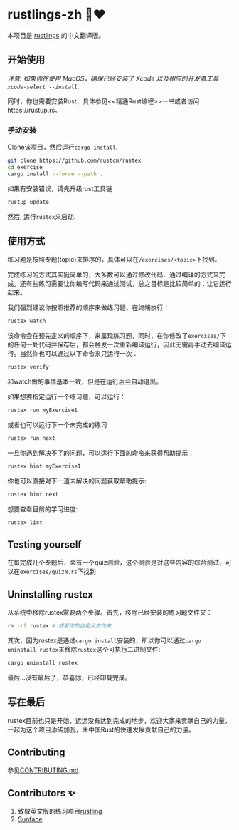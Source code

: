 # rustlings-zh 🦀❤️
本项目是 [rustlings](https://github.com/rust-lang/rustlings) 的中文翻译版。
   
## 开始使用

_注意: 如果你在使用 MacOS，确保已经安装了 Xcode 以及相应的开发者工具 `xcode-select --install`._

同时，你也需要安装Rust，具体参见<<精通Rust编程>>一书或者访问https://rustup.rs。

### 手动安装
Clone该项目，然后运行`cargo install`.

```bash
git clone https://github.com/rustcm/rustex
cd exercise
cargo install --force --path .
```

如果有安装错误，请先升级rust工具链
```bash
rustup update
```

然后, 运行`rustex`来启动.

## 使用方式

练习题是按照专题(topic)来排序的，具体可以在`/exercises/<topic>`下找到。

完成练习的方式其实挺简单的，大多数可以通过修改代码、通过编译的方式来完成。还有些练习需要让你编写代码来通过测试，总之目标是比较简单的：让它运行起来。

我们强烈建议你按照推荐的顺序来做练习题，在终端执行：

```bash
rustex watch
```
该命令会在预先定义的顺序下，来呈现练习题，同时，在你修改了`exercises/`下的任何一处代码并保存后，都会触发一次重新编译运行，因此无需再手动去编译运行。当然你也可以通过以下命令来只运行一次：

```bash
rustex verify
```

和watch做的事情基本一致，但是在运行后会自动退出。

如果想要指定运行一个练习题，可以运行：

```bash
rustex run myExercise1
```

或者也可以运行下一个未完成的练习

```bash
rustex run next
```

一旦你遇到解决不了的问题，可以运行下面的命令来获得帮助提示：

``` bash
rustex hint myExercise1
```

你也可以直接对下一道未解决的问题获取帮助提示:

``` bash
rustex hint next
```

想要查看目前的学习进度:
```bash
rustex list
```

## Testing yourself
在每完成几个专题后，会有一个quiz测验，这个测验是对这些内容的综合测试，可以在`exercises/quizN.rs`下找到


## Uninstalling rustex

从系统中移除rustex需要两个步骤。首先，移除已经安装的练习题文件夹：

``` bash
rm -rf rustex # 或者你的自定义文件夹
```

其次，因为rustex是通过`cargo install`安装的，所以你可以通过`cargo uninstall rustex`来移除`rustex`这个可执行二进制文件:

``` bash
cargo uninstall rustex
```

最后...没有最后了，恭喜你，已经卸载完成。

## 写在最后
rustex目前也只是开始，远远没有达到完成的地步，欢迎大家来贡献自己的力量，一起为这个项目添砖加瓦，未中国Rust的快速发展贡献自己的力量。


## Contributing

参见[CONTRIBUTING.md](./CONTRIBUTING.md).

## Contributors ✨
1. 致敬英文版的练习项目[rustling](https://github.com/rust-lang/rustlings)
2. [Sunface](https://im.dev)

